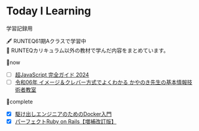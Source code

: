 # Today I Learning

学習記録用

:fountain_pen: RUNTEQ61期Aクラスで学習中  
:open_book: RUNTEQカリキュラム以外の教材で学んだ内容をまとめています。

📝now  
- [ ] [超JavaScript 完全ガイド 2024](https://www.udemy.com/share/106u543@V5HUMfho8Ahwt7zR20UTqzBLrpi1Rdh3QuLB7D6NESNWFribyRpjGNCQV7jGjjZJaw==/)
- [ ] [令和06年 イメージ＆クレバー方式でよくわかる かやのき先生の基本情報技術者教室](https://gihyo.jp/book/2023/978-4-297-13827-1)

📕complete  
- [x] [駆け出しエンジニアのためのDocker入門](https://www.udemy.com/course/docker-startup/?couponCode=PLOYALTY0923)
- [x] [パーフェクトRuby on Rails【増補改訂版】](https://gihyo.jp/book/2020/978-4-297-11462-6)
